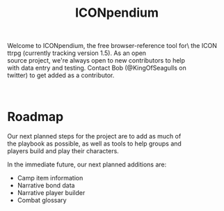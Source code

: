 <h1 align="center">ICONpendium</h1>

<br />

Welcome to ICONpendium, the free browser-reference tool for\ 
the ICON ttrpg (currently tracking version 1.5). As an open\
source project, we're always open to new contributors to help\
with data entry and testing. Contact Bob (@KingOfSeagulls on\
twitter) to get added as a contributor.

<br />

# Roadmap

Our next planned steps for the project are to add as much of\
the playbook as possible, as well as tools to help groups and\
players build and play their characters.

In the immediate future, our next planned additions are:
<ul>
    <li>Camp item information</li>
    <li>Narrative bond data</li>
    <li>Narrative player builder</li>
    <li>Combat glossary</li>
</ul>
